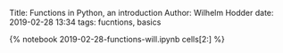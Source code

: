 Title: Functions in Python, an introduction
Author: Wilhelm Hodder
date: 2019-02-28 13:34
tags: fucntions, basics

{% notebook 2019-02-28-functions-will.ipynb cells[2:] %}